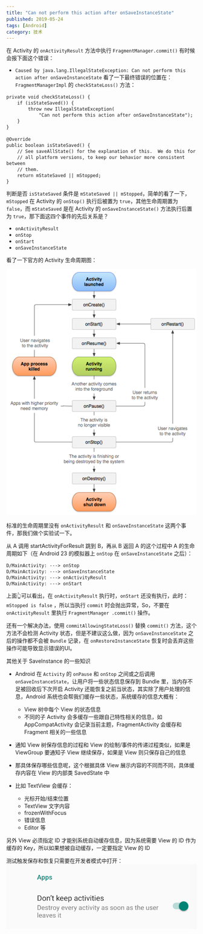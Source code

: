 ```yaml
---
title: "Can not perform this action after onSaveInstanceState"
published: 2019-05-24
tags: [Android]
category: 技术
---
```


在 Activity 的 `onActivityResult` 方法中执行 `FragmentManager.commit()` 有时候会报下面这个错误：
- `Caused by java.lang.IllegalStateException: Can not perform this action after onSaveInstanceState`
  看了一下最终错误的位置在：`FragmentManagerImpl` 的 `checkStateLoss()` 方法：
````
private void checkStateLoss() {
    if (isStateSaved()) {
        throw new IllegalStateException(
            "Can not perform this action after onSaveInstanceState");
    }
}

@Override
public boolean isStateSaved() {
    // See saveAllState() for the explanation of this.  We do this for
    // all platform versions, to keep our behavior more consistent between
    // them.
    return mStateSaved || mStopped;
}
````
判断是否 `isStateSaved` 条件是 `mStateSaved || mStopped`，简单的看了一下，`mStopped` 在 Activity 的 `onStop()` 执行后被置为 `true`，其他生命周期置为 `false`，而 `mStateSaved` 是在 Activity 的 `onSaveInstanceState()` 方法执行后置为 `true`，那下面这四个事件的先后关系是？
- `onActivityResult`
- `onStop`
- `onStart`
- `onSaveInstanceState`

看了一下官方的 Activity 生命周期图：

![Activity 生命周期](./img.png)

标准的生命周期里没有 `onActivityResult` 和 `onSaveInstanceState` 这两个事件，那我们做个实验试一下。

从 A 调用 startActivityForResult 跳到 B，再从 B 返回 A 的这个过程中 A 的生命周期如下（在 Android 23 的模拟器上 `onStop` 在 `onSaveInstanceState` 之后）：
````
D/MainActivity: ---> onStop
D/MainActivity: ---> onSaveInstanceState
D/MainActivity: ---> onActivityResult
D/MainActivity: ---> onStart
````
上面👆可以看出，在 `onActivityResult` 执行时，`onStart` 还没有执行，此时：`mStopped is false` ，所以当执行 `commit` 时会抛出异常，So，不要在 `onActivityResult` 里执行 `FragmentManager .commit()` 操作。

还有一个解决办法，使用 `commitAllowingStateLoss()` 替换 `commit()` 方法，这个方法不会检测 Activity 状态，但是不建议这么做，因为 `onSaveInstanceState` 之后的操作都不会被 `Bundle` 记录，在 `onRestoreInstanceState` 恢复时会丢弃这些操作可能导致显示错误的UI。

其他关于 SaveInstance 的一些知识

- Android 在 `Activity` 的 `onPause` 和 `onStop` 之间或之后调用 `onSaveInstanceState`，让用户将一些状态信息保存到 Bundle 里，当内存不足被回收后下次开启 Activity 还能恢复之前当状态，其实除了用户处理的信息，Android 系统也会帮我们缓存一些状态，系统缓存的信息大概有：
  -  View 树中每个 View 的状态信息
  - 不同的子 Activity 会多缓存一些跟自己特性相关的信息，如 AppCompatActivity 会记录当前主题，FragmentActivity 会缓存和 Fragment 相关的一些信息

- 通知 View 树保存信息的过程和 View 的绘制/事件的传递过程类似，如果是 ViewGroup 要通知子 View 继续保存，如果是 View 则只保存自己的信息

- 那具体保存哪些信息呢，这个根据具体 View 展示内容的不同而不同，具体缓存内容在 View 的内部类 SavedState 中
- 比如 TextView 会缓存：
  - 光标开始/结束位置
  - TextView 文字内容
  - frozenWithFocus
  - 错误信息
  - Editor 等

另外 View 必须指定 ID 才能别系统自动缓存信息，因为系统需要 View 的 ID 作为缓存的 Key，所以如果想被自动缓存，一定要指定 View 的 ID

测试触发保存和恢复只需要在开发者模式中打开：
![image](./img_1.png)


